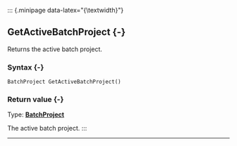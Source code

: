 ::: {.minipage data-latex="{\textwidth}"}
## GetActiveBatchProject {-}

Returns the active batch project.

### Syntax {-}

```{sql}
BatchProject GetActiveBatchProject()
```

### Return value {-}

Type: **[BatchProject](#batchproject)**

The active batch project.
:::

***